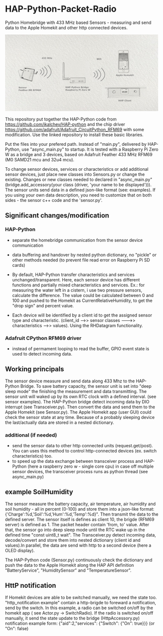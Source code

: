 # HAP-Python-Packet-Radio

Python Homebridge with 433 MHz based Sensors - measuring and send data to the Apple Homekit and other http connected devices.


![Image of hardware](Image1.png)


This repository put together the HAP-Python code from <https://github.com/ikalchev/HAP-python> and the chip driver  <https://github.com/adafruit/Adafruit_CircuitPython_RFM69> with some modification.
Use the linked repository to install these basic libraries. 

Put the files into your prefered path. Instead of "main.py", delivered by HAP-Python, use "async_main.py" to startup. 
It is tested with a Raspberry Pi Zero W as a bridge and 3 devices, based on Adafruit Feather 433 MHz RFM69 (M0 SAMD21 mcu and 32u4 mcu).

To change sensor devices, services or characteristics or add additional sensor devices, just place new classes into Sensors.py or change the existing. Changes or new classes needed to declared in "async_main.py" (bridge.add_accessory(your class (driver, 'your name to be displayed'))).
The sensor units send data in a defined json-like format (see: examples). If you using your own data description, you need to customize that on both sides - the sensor c++ code and the 'sensor.py'.

## Significant changes/modification

### HAP-Python

* separate the homebridge communication from the sensor device communication
* data buffering and handover by nested python dictionary, no "pickle" or other methods needed (to prevent file read error on Raspberry Pi SD cards)

* By default, HAP-Python transfer characteristics and services unchanged/transparent. Here, each sensor device has different functions and partially mixed characteristics and services. Ex.: for measuring the water left in a cistern, i use two pressure sensors, calculate the difference. The value could be calculated between 0 and 100 and pushed to the Homekit as CurrentRelativeHumidity, to get the "drop sign" and percent value.

* Each device will be identified by a client id to get the assigned sensor type and characteristic. (client_id -->> sensor classes --->> characteristics -->> values). Using the RHDatagram functionality.

### Adafruit CPython RFM69 driver

* instead of permament looping to read the buffer, GPIO event state is used to detect incoming data.


## Working principals

The sensor device measure and send data along 433 Mhz to the HAP-Python Bridge. To save battery capacity, the sensor unit is set into "deep sleep mode" the finishing the measurement and data transmitting. The sensor unit will waked up by its own RTC clock with a defined interval. (see sensor examples).
The HAP-Python bridge detect incoming data by DIO interrupt (see Transceiver.py). Then convert the data and send them to the Apple Homekit (see Sensor.py).
The Apple Homekit app (user GUI) could check the sensor state at any time. Because of a probably sleeping device the last/actually data are stored in a nested dictionary.  

### additional (if needed)

* send the sensor data to other http connected units (request.get/post). You can uses this method to control http-connected devices (ex. switch characteristics) too.
* to speed up the data exchange between transceiver process and HAP-Python (here a raspberry zero w - single core cpu) in case off multiple sensor devices, the transceiver process runs as python thread (see async_main.py)

## example SoilHumidity

The sensor measure the battery capacity, air temperature, air humidity and soil humidity - all in percent (0-100) and store them into a json-like format: {'Charge':%d,'Soil':%d,'Hum':%d,'Temp':%d}".
Then transmit the data to the defined server. The sensor itself is defines as client 10, the brigde (RFM69 server) is defined as 1. The packet header contain 'from, to' value.
After that, the sensor go into deep sleep mode until the RTC wake up in the defined time "const uint8_t wait".
The Transceiver.py detect incoming data, decode/convert and store them into nested dictionary (client id and values).In parallel, the data are send with http to a second device (here a OLED display).

The HAP-Python code (Sensor.py) continuously check the dictionary and push the data to the Apple Homekit along the HAP API definition "BatteryService", "HumiditySensor" and "TemperatureSensor".

## HttP notification

If Homekit devices are able to be switched manually, we need the state too. "http_notification example" contain a http-brigde to foreward a notification, send by the switch. In this example, a radio can be switched on/off by the homekit app ( see Actor.py -> SwitchRadio). If the radio is switched on/off manually, it send the state update to the bridge (HttpAccessory.py) 
        notification example form:  {"aid":2,"services": 
                                    {"Switch": 
                                    {"On": true}}} (or "On": false)

